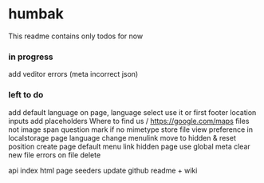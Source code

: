 # humbak

This readme contains only todos for now

### in progress

add veditor errors (meta incorrect json)

### left to do

add default language on page, language select use it or first
footer location inputs add placeholders Where to find us / https://google.com/maps
files not image span question mark if no mimetype
store file view preference in localstorage
page language change menulink move to hidden & reset position
create page default menu link hidden
page use global meta
clear new file errors on file delete

api index html page
seeders
update github readme + wiki
